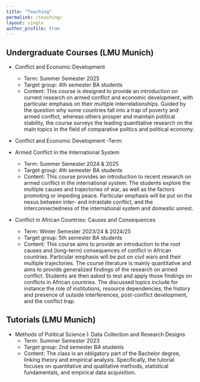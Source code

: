 ```yaml
---
title: "Teaching"
permalink: /teaching/
layout: single
author_profile: true
---
```


## Undergraduate Courses (LMU Munich)

- Conflict and Economic Development
  - Term: Summer Semester 2025
  - Target group: 4th semester BA students
  - Content: This course is designed to provide an introduction on current research on armed conflict and economic development, with particular emphasis on their multiple interrelationships. Guided by the question why some countries fall into a trap of poverty and armed conflict, whereas others prosper and maintain political stability, the course surveys the leading quantitative research on the main topics in the field of comparative politics and political economy.

- Conflict and Economic Development
  -Term: 
- Armed Conflict in the International System
  - Term: Summer Semester 2024 & 2025
  - Target group: 4th semester BA students
  - Content: This course provides an introduction to recent research on armed conflict in the international system. The students explore the multiple causes and trajectories of war, as well as the factors promoting or impeding peace. Particular emphasis will be put on the nexus between inter- and intrastate conflict, and the interconnectedness of the international system and domestic unrest.
 
- Conflict in African Countries: Causes and Consequences
  - Term: Winter Semester 2023/24 & 2024/25
  - Target group: 5th semester BA students
  - Content: This course aims to provide an introduction to the root causes and (long-term) consequences of conflict in African countries. Particular emphasis will be put on civil wars and their multiple trajectories. The course literature is mainly quantitative and aims to provide generalized findings of the research on armed conflict. Students are then asked to test and apply those findings on conflicts in African countries. The discussed topics include for instance the role of institutions, resource dependencies, the history and presence of outside interferences, post-conflict development, and the conflict trap.

 ## Tutorials (LMU Munich)

- Methods of Political Science I: Data Collection and Research Designs
  - Term: Summer Semester 2023
  - Target group: 2nd semester BA students
  - Content: The class is an obligatory part of the Bachelor degree, linking theory and empirical analysis. Specifically, the tutorial focuses on quantitative and qualitative methods, statistical fundamentals, and empirical data acquisition.
